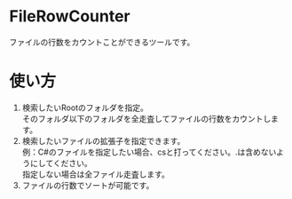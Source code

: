# FileRowCounter
ファイルの行数をカウントことができるツールです。

# 使い方
1. 検索したいRootのフォルダを指定。  
    そのフォルダ以下のフォルダを全走査してファイルの行数をカウントします。
1. 検索したいファイルの拡張子を指定できます。  
    例：C#のファイルを指定したい場合、csと打ってください。.は含めないようにしてください。  
    指定しない場合は全ファイル走査します。
1. ファイルの行数でソートが可能です。